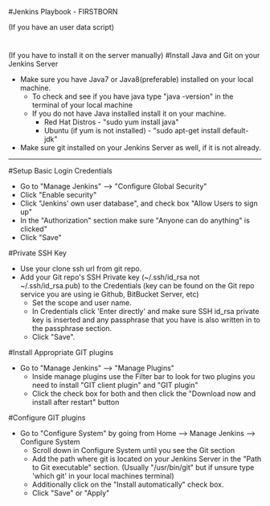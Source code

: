 #Jenkins Playbook - FIRSTBORN

(If you have an user data script)
#


(If you have to install it on the server manually) 
#Install Java and Git on your Jenkins Server

* Make sure you have Java7 or Java8(preferable) installed on your local machine.
	- To check and see if you have java type "java -version" in the terminal of your local machine
	- If you do not have Java installed install it on your machine. 
		- Red Hat Distros - "sudo yum install java"
		- Ubuntu (if yum is not installed) - "sudo apt-get install default-jdk"
* Make sure git installed on your Jenkins Server as well, if it is not already.
------------------------------


#Setup Basic Login Credentials

* Go to "Manage Jenkins" --> "Configure Global Security"
* Click "Enable security"
* Click "Jenkins' own user database", and check box "Allow Users to sign up"
* In the "Authorization" section make sure "Anyone can do anything" is clicked"
* Click "Save"

#Private SSH Key
* Use your clone ssh url from git repo.
* Add your Git repo's SSH Private key (~/.ssh/id_rsa not ~/.ssh/id_rsa.pub) to the Credentials (key can be found on the Git repo service you are using ie Github, BitBucket Server, etc)
	- Set the scope and user name.
	- In Credentials click 'Enter directly' and make sure SSH id_rsa private key is inserted and any passphrase that you have is also written in to the passphrase section.
	- Click "Save".

#Install Appropriate GIT plugins

* Go to "Manage Jenkins" --> "Manage Plugins" 
	- Inside manage plugins use the Filter bar to look for two plugins you need to install "GIT client plugin" and "GIT plugin"
	- Click the check box for both and then click the "Download now and install after restart" button

#Configure GIT plugins

* Go to "Configure System" by going from Home --> Manage Jenkins --> Configure System
	- Scroll down in Configure System until you see the Git section
	- Add the path where git is located on your Jenkins Server in the "Path to Git executable" section. (Usually "/usr/bin/git" but if unsure type 'which git' in your local machines terminal)
	- Additionally click on the "Install automatically" check box.
	- Click "Save" or "Apply" 


	